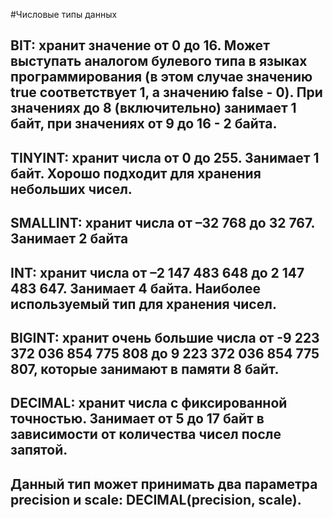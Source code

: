 #Числовые типы данных

## BIT: хранит значение от 0 до 16. Может выступать аналогом булевого типа в языках программирования (в этом случае значению true соответствует 1, а значению false - 0). При значениях до 8 (включительно) занимает 1 байт, при значениях от 9 до 16 - 2 байта.

## TINYINT: хранит числа от 0 до 255. Занимает 1 байт. Хорошо подходит для хранения небольших чисел.

## SMALLINT: хранит числа от –32 768 до 32 767. Занимает 2 байта

## INT: хранит числа от –2 147 483 648 до 2 147 483 647. Занимает 4 байта. Наиболее используемый тип для хранения чисел.

## BIGINT: хранит очень большие числа от -9 223 372 036 854 775 808 до 9 223 372 036 854 775 807, которые занимают в памяти 8 байт.

## DECIMAL: хранит числа c фиксированной точностью. Занимает от 5 до 17 байт в зависимости от количества чисел после запятой.

## Данный тип может принимать два параметра precision и scale: DECIMAL(precision, scale).

